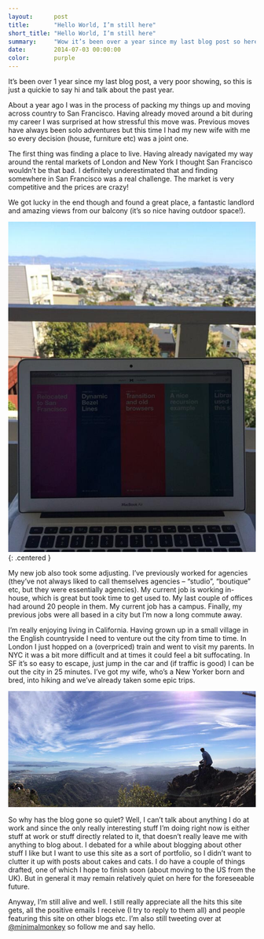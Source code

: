 ```yaml
---
layout:      post
title:       "Hello World, I’m still here"
short_title: "Hello World, I’m still here"
summary:     "Wow it’s been over a year since my last blog post so here’s a quick post to say hello"
date:        2014-07-03 00:00:00
color:       purple
---
```


It’s been over 1 year since my last blog post, a very poor showing, so this is just a quickie to say hi and talk about the past year.

About a year ago I was in the process of packing my things up and moving across country to San Francisco. Having already moved around a bit during my career I was surprised at how stressful this move was. Previous moves have always been solo adventures but this time I had my new wife with me so every decision (house, furniture etc) was a joint one.

The first thing was finding a place to live. Having already navigated my way around the rental markets of London and New York I thought San Francisco wouldn’t be that bad. I definitely underestimated that and finding somewhere in San Francisco was a real challenge. The market is very competitive and the prices are crazy!

We got lucky in the end though and found a great place, a fantastic landlord and amazing views from our balcony (it’s so nice having outdoor space!).

![View from my balcony, San Francisco](/images/hello-world-im-still-here/view-from-balcony.jpg){: .centered }

My new job also took some adjusting. I’ve previously worked for agencies (they’ve not always liked to call themselves agencies – “studio”, “boutique” etc, but they were essentially agencies). My current job is working in-house, which is great but took time to get used to. My last couple of offices had around 20 people in them. My current job has a campus. Finally, my previous jobs were all based in a city but I’m now a long commute away.

I’m really enjoying living in California. Having grown up in a small village in the English countryside I need to venture out the city from time to time. In London I just hopped on a (overpriced) train and went to visit my parents. In NYC it was a bit more difficult and at times it could feel a bit suffocating. In SF it’s so easy to escape, just jump in the car and (if traffic is good) I can be out the city in 25 minutes. I’ve got my wife, who’s a New Yorker born and bred, into hiking and we’ve already taken some epic trips.

![View from top of Mount Tamalpais, California](/images/hello-world-im-still-here/view-from-mount-tamalpais.jpg)

So why has the blog gone so quiet? Well, I can’t talk about anything I do at work and since the only really interesting stuff I’m doing right now is either stuff at work or stuff directly related to it, that doesn’t really leave me with anything to blog about. I debated for a while about blogging about other stuff I like but I want to use this site as a sort of portfolio, so I didn’t want to clutter it up with posts about cakes and cats. I do have a couple of things drafted, one of which I hope to finish soon (about moving to the US from the UK). But in general it may remain relatively quiet on here for the foreseeable future.

Anyway, I’m still alive and well. I still really appreciate all the hits this site gets, all the positive emails I receive (I try to reply to them all) and people featuring this site on other blogs etc. I’m also still tweeting over at [@minimalmonkey](https://twitter.com/minimalmonkey) so follow me and say hello.

